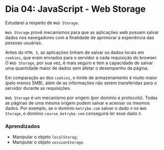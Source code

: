 # Dia 04: JavaScript - Web Storage


Estudarei a respeito de `Web Storage`.

`Web Storage` provê mecanismos para que as aplicações web possam salvar dados nos navegadores com a finalidade de aprimorar a experiência das pessoas usuárias.

Antes do `HTML 5`, as aplicações tinham de salvar os dados locais em `cookies`, que eram enviados para o servidor a cada requisição do browser. O `Web Storage`, por sua vez, é mais seguro e tem a capacidade de salvar uma quantidade maior de dados sem afetar o desempenho da página.

Em comparação ao dos `cookies`, o limite de armazenamento é muito maior (pelo menos 5MB), além de as informações não serem transferidas para o servidor durante as requisições.

`Web Storage` é um mecanismo por origem (por domínio e protocolo). Todas as páginas de uma mesma origem podem salvar e acessar os mesmos dados. Por exemplo, se o domínio `betrybe.com` salvar o dado `X` no `Web Storage`, o domínio `course.betrybe.com` conseguirá ler esse dado `X`.

### Aprendizados

- Manipular o objeto `localStorag`;
- Manipular o objeto `sessionStorage`.

